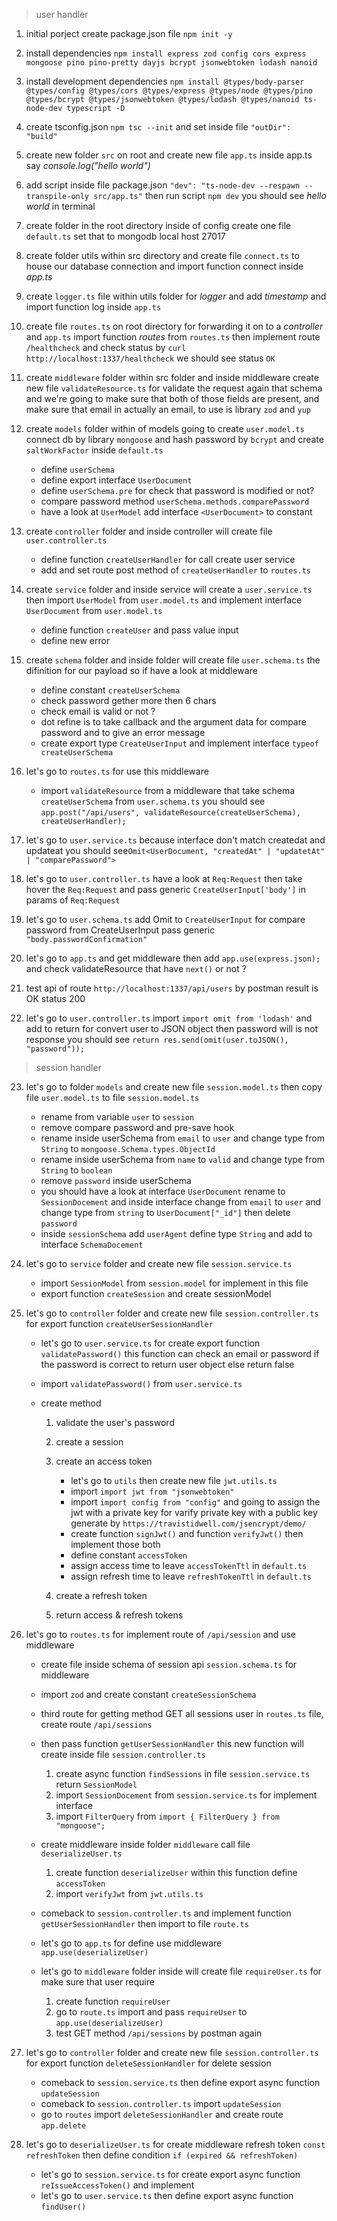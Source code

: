 > user handler

1. initial porject create package.json file `npm init -y`

2. install dependencies `npm install express zod config cors express mongoose pino pino-pretty dayjs bcrypt jsonwebtoken lodash nanoid`

3. install development dependencies `npm install @types/body-parser @types/config @types/cors @types/express @types/node @types/pino @types/bcrypt @types/jsonwebtoken @types/lodash @types/nanoid ts-node-dev typescript -D`

4. create tsconfig.json `npm tsc --init` and set inside file `"outDir": "build"`

5. create new folder `src` on root and create new file `app.ts` inside app.ts say _console.log("hello world")_

6. add script inside file package.json `"dev": "ts-node-dev --respawn --transpile-only src/app.ts"` then run script `npm dev` you should see _hello world_ in terminal

7. create folder in the root directory inside of config create one file `default.ts` set that to mongodb local host 27017

8. create folder utils within src directory and create file `connect.ts` to house our database connection and import function connect inside _app.ts_

9. create `logger.ts` file within utils folder for _logger_ and add _timestamp_ and import function log inside `app.ts`

10. create file `routes.ts` on root directory for forwarding it on to a _controller_ and `app.ts` import function _routes_ from `routes.ts` then implement route `/healthcheck` and check status by `curl http://localhost:1337/healthcheck` we should see status `OK`

11. create `middleware` folder within src folder and inside middleware create new file `validateResource.ts` for validate the request again that schema and we're going to make sure that both of those fields are present, and make sure that email in actually an email, to use is library `zod` and `yup`

12. create `models` folder within of models going to create `user.model.ts` connect db by library `mongoose` and hash password by `bcrypt` and create `saltWorkFactor` inside `default.ts`

    - define `userSchema`
    - define export interface `UserDocument`
    - define `userSchema.pre` for check that password is modified or not?
    - compare password method `userSchema.methods.comparePassword`
    - have a look at `UserModel` add interface `<UserDocument>` to constant

13. create `controller` folder and inside controller will create file `user.controller.ts`

    - define function `createUserHandler` for call create user service
    - add and set route post method of `createUserHandler` to `routes.ts`

14. create `service` folder and inside service will create a `user.service.ts` then import `UserModel` from `user.model.ts` and implement interface `UserDocument` from `user.model.ts`

    - define function `createUser` and pass value input
    - define new error

15. create `schema` folder and inside folder will create file `user.schema.ts` the difinition for our payload so if have a look at middleware

    - define constant `createUserSchema`
    - check password gether more then 6 chars
    - check email is valid or not ?
    - dot refine is to take callback and the argument data for compare password and to give an error message
    - create export type `CreateUserInput` and implement interface `typeof createUserSchema`

16. let's go to `routes.ts` for use this middleware

    - import `validateResource` from a middleware that take schema `createUserSchema` from `user.schema.ts` you should see `app.post("/api/users", validateResource(createUserSchema), createUserHandler);`

17. let's go to `user.service.ts` because interface don't match createdat and updateat you should see`Omit<UserDocument, "createdAt" | "updatetAt" | "comparePassword">`

18. let's go to `user.controller.ts` have a look at `Req:Request` then take hover the `Req:Request` and pass generic `CreateUserInput['body']` in params of `Req:Request`

19. let's go to `user.schema.ts` add Omit to `CreateUserInput` for compare password from CreateUserInput pass generic `"body.passwordConfirmation"`

20. let's go to `app.ts` and get middleware then add `app.use(express.json);` and check validateResource that have `next()` or not ?

21. test api of route `http://localhost:1337/api/users` by postman result is OK status 200

22. let's go to `user.controller.ts` import `import omit from 'lodash'` and add to return for convert user to JSON object then password will is not response you should see `return res.send(omit(user.toJSON(), "password"));`

> session handler

23. let's go to folder `models` and create new file `session.model.ts` then copy file `user.model.ts` to file `session.model.ts`

    - rename from variable `user` to `session`
    - remove compare password and pre-save hook
    - rename inside userSchema from `email` to `user` and change type from `String` to `mongoose.Schema.types.ObjectId`
    - rename inside userSchema from `name` to `valid` and change type from `String` to `boolean`
    - remove `password` inside userSchema
    - you should have a look at interface `UserDocument` rename to `SessionDocement` and inside interface change from `email` to `user` and change type from `string` to `UserDocument["_id"]` then delete `password`
    - inside `sessionSchema` add `userAgent` define type `String` and add to interface `SchemaDocement`

24. let's go to `service` folder and create new file `session.service.ts`

    - import `SessionModel` from `session.model` for implement in this file
    - export function `createSession` and create sessionModel

25. let's go to `controller` folder and create new file `session.controller.ts` for export function `createUserSessionHandler`

    - let's go to `user.service.ts` for create export function `validatePassword()` this function can check an email or password if the password is correct to return user object else return false
    - import `validatePassword()` from `user.service.ts`

    - create method

      1. validate the user's password
      2. create a session
      3. create an access token

         - let's go to `utils` then create new file `jwt.utils.ts`
         - import `import jwt from "jsonwebtoken"`
         - import `import config from "config"` and going to assign the jwt with a private key for varify private key with a public key generate by `https://travistidwell.com/jsencrypt/demo/`
         - create function `signJwt()` and function `verifyJwt()` then implement those both
         - define constant `accessToken`
         - assign access time to leave `accessTokenTtl` in `default.ts`
         - assign refresh time to leave `refreshTokenTtl` in `default.ts`

      4. create a refresh token
      5. return access & refresh tokens

26. let's go to `routes.ts` for implement route of `/api/session` and use middleware

    - create file inside schema of session api `session.schema.ts` for middleware
    - import `zod` and create constant `createSessionSchema`

    - third route for getting method GET all sessions user in `routes.ts` file, create route `/api/sessions`
    - then pass function `getUserSessionHandler` this new function will create inside file `session.controller.ts`

      1. create async function `findSessions` in file `session.service.ts` return `SessionModel`
      2. import `SessionDocement` from `session.service.ts` for implement interface
      3. import `FilterQuery` from `import { FilterQuery } from "mongoose";`

    - create middleware inside folder `middleware` call file `deserializeUser.ts`

      1. create function `deserializeUser` within this function define `accessToken`
      2. import `verifyJwt` from `jwt.utils.ts`

    - comeback to `session.controller.ts` and implement function `getUserSessionHandler` then import to file `route.ts`
    - let's go to `app.ts` for define use middleware `app.use(deserializeUser)`

    - let's go to `middleware` folder inside will create file `requireUser.ts` for make sure that user require
      1. create function `requireUser`
      2. go to `route.ts` import and pass `requireUser` to `app.use(deserializeUser)`
      3. test GET method `/api/sessions` by postman again

27. let's go to `controller` folder and create new file `session.controller.ts` for export function `deleteSessionHandler` for delete session

    - comeback to `session.service.ts` then define export async function `updateSession`
    - comeback to `session.controller.ts` import `updateSession`
    - go to `routes` import `deleteSessionHandler` and create route `app.delete`

28. let's go to `deserializeUser.ts` for create middleware refresh token `const refreshToken` then define condition `if (expired && refreshToken)`

    - let's go to `session.service.ts` for create export async function `reIssueAccessToken()` and implement
    - let's go to `user.service.ts` then define export async function `findUser()` 
